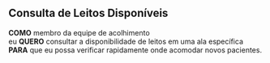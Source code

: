 
## Consulta de Leitos Disponíveis

**COMO** membro da equipe de acolhimento  
eu **QUERO** consultar a disponibilidade de leitos em uma ala específica  
**PARA** que eu possa verificar rapidamente onde acomodar novos pacientes.
